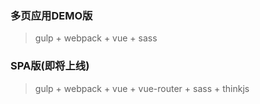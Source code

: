 ### 多页应用DEMO版

> gulp + webpack + vue + sass

### SPA版(即将上线)

> gulp + webpack + vue + vue-router + sass + thinkjs